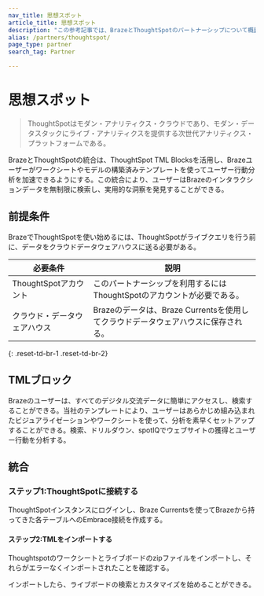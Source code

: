 ```yaml
---
nav_title: 思想スポット
article_title: 思想スポット
description: "この参考記事では、BrazeとThoughtSpotのパートナーシップについて概説している。ThoughtSpotは次世代分析プラットフォームで、ユーザーはBrazeのインタラクションデータを無制限に検索し、実用的な洞察を見出すことができる。"
alias: /partners/thoughtspot/
page_type: partner
search_tag: Partner

---
```


# 思想スポット

> ThoughtSpotはモダン・アナリティクス・クラウドであり、モダン・データスタックにライブ・アナリティクスを提供する次世代アナリティクス・プラットフォームである。

BrazeとThoughtSpotの統合は、ThoughtSpot TML Blocksを活用し、Brazeユーザーがワークシートやモデルの構築済みテンプレートを使ってユーザー行動分析を加速できるようにする。この統合により、ユーザーはBrazeのインタラクションデータを無制限に検索し、実用的な洞察を発見することができる。 

## 前提条件

BrazeでThoughtSpotを使い始めるには、ThoughtSpotがライブクエリを行う前に、データをクラウドデータウェアハウスに送る必要がある。

| 必要条件 | 説明 |
| ----------- | ----------- |
| ThoughtSpotアカウント | このパートナーシップを利用するにはThoughtSpotのアカウントが必要である。 |
| クラウド・データウェアハウス| Brazeのデータは、Braze Currentsを使用してクラウドデータウェアハウスに保存される。 |
{: .reset-td-br-1 .reset-td-br-2}

## TMLブロック

Brazeのユーザーは、すべてのデジタル交流データに簡単にアクセスし、検索することができる。当社のテンプレートにより、ユーザーはあらかじめ組み込まれたビジュアライゼーションやワークシートを使って、分析を素早くセットアップすることができる。検索、ドリルダウン、spotIQでウェブサイトの獲得とユーザー行動を分析する。

## 統合

### ステップ1:ThoughtSpotに接続する 

ThoughtSpotインスタンスにログインし、Braze Currentsを使ってBrazeから持ってきた各テーブルへのEmbrace接続を作成する。

#### ステップ2:TMLをインポートする

Thoughtspotのワークシートとライブボードのzipファイルをインポートし、それらがエラーなくインポートされたことを確認する。 

インポートしたら、ライブボードの検索とカスタマイズを始めることができる。 

[1]: {{site.baseurl}}/developer_guide/rest_api/basics/#endpoints
